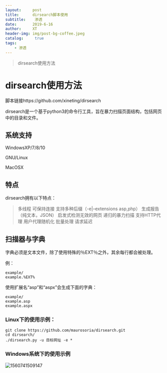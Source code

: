 ```yaml
---
layout:     post
title:      dirsearch脚本使用
subtitle:    渗透
date:       2019-6-16
author:     XT
header-img: img/post-bg-coffee.jpeg
catalog: 	 true
tags:
    - 渗透
---
```



> dirsearch使用方法

# dirsearch使用方法

脚本链接https://github.com/xineting/dirsearch

dirsearch是一个基于python3的命令行工具，旨在暴力扫描页面结构，包括网页中的目录和文件。

## 系统支持

WindowsXP/7/8/10

GNU/Linux

MacOSX

## 特点

dirsearch拥有以下特点：

> 多线程
> 可保持连接
> 支持多种后缀（-e|–extensions asp,php）
> 生成报告（纯文本，JSON）
> 启发式检测无效的网页
> 递归的暴力扫描
> 支持HTTP代理
> 用户代理随机化
> 批量处理
> 请求延迟

## 扫描器与字典

字典必须是文本文件，除了使用特殊的％EXT％之外，其余每行都会被处理。

例：

```
example/
example.%EXT%
```

使用扩展名“asp”和“aspx”会生成下面的字典：

```
example/
example.asp
example.aspx
```

### Linux下的使用示例：

```
git clone https://github.com/maurosoria/dirsearch.git
cd dirsearch/
./dirsearch.py -u 目标网址 -e *
```

### Windows系统下的使用示例

![1560741509147](https://raw.githubusercontent.com/xineting/xineting.github.io/master/pic/1560741509147.png)

